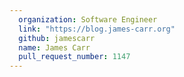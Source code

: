 ```yaml
---
  organization: Software Engineer
  link: "https://blog.james-carr.org"
  github: jamescarr
  name: James Carr
  pull_request_number: 1147
---
```

